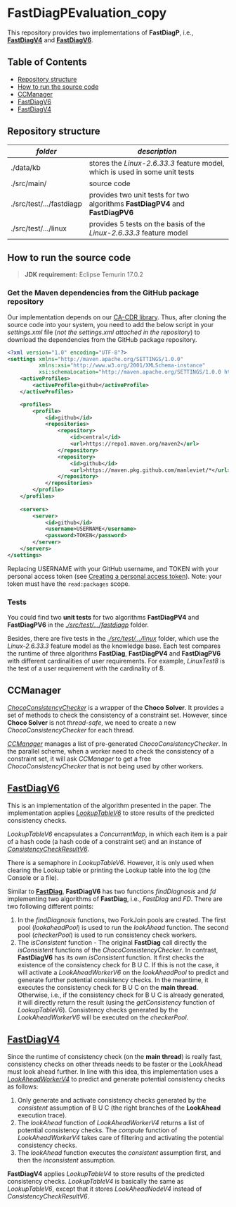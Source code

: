# FastDiagPEvaluation_copy

This repository provides two implementations of **FastDiagP**, i.e., [**FastDiagV4**](https://github.com/manleviet/FastDiagPEvaluation_copy/blob/main/src/main/java/at/tugraz/ist/ase/cacdr/algorithms/fastdiagp/FastDiagPV4.java) and [**FastDiagV6**](https://github.com/manleviet/FastDiagPEvaluation_copy/blob/main/src/main/java/at/tugraz/ist/ase/cacdr/algorithms/fastdiagp/FastDiagPV6.java).

## Table of Contents

- [Repository structure](#repository-structure)
- [How to run the source code](#how-to-run-the-source-code)
- [CCManager](#ccmanager)
- [FastDiagV6](#fastdiagv6)
- [FastDiagV4](#fastdiagv4)

## Repository structure

| *folder*                 | *description*                                                              |
|--------------------------|----------------------------------------------------------------------------|
| ./data/kb                | stores the *Linux-2.6.33.3* feature model, which is used in some unit tests |
| ./src/main/              | source code                                                                |
| ./src/test/.../fastdiagp | provides two unit tests for two algorithms **FastDiagPV4** and **FastDiagPV6**     |
| ./src/test/.../linux     | provides 5 tests on the basis of the *Linux-2.6.33.3* feature model    |

## How to run the source code

> **JDK requirement:** Eclipse Temurin 17.0.2

### Get the Maven dependencies from the GitHub package repository

Our implementation depends on our [CA-CDR library](https://github.com/manleviet/CA-CDR-V2). Thus, after cloning the source code into your system,
you need to add the below script in your *settings.xml* file (*not the settings.xml attached in the repository*) to download the dependencies from the GitHub package repository.

```xml
<?xml version="1.0" encoding="UTF-8"?>
<settings xmlns="http://maven.apache.org/SETTINGS/1.0.0"
          xmlns:xsi="http://www.w3.org/2001/XMLSchema-instance"
          xsi:schemaLocation="http://maven.apache.org/SETTINGS/1.0.0 http://maven.apache.org/xsd/settings-1.0.0.xsd">
    <activeProfiles>
        <activeProfile>github</activeProfile>
    </activeProfiles>

    <profiles>
        <profile>
            <id>github</id>
            <repositories>
                <repository>
                    <id>central</id>
                    <url>https://repo1.maven.org/maven2</url>
                </repository>
                <repository>
                    <id>github</id>
                    <url>https://maven.pkg.github.com/manleviet/*</url>
                </repository>
            </repositories>
        </profile>
    </profiles>
    
    <servers>
        <server>
            <id>github</id>
            <username>USERNAME</username>
            <password>TOKEN</password>
        </server>
    </servers>
</settings>
```
Replacing USERNAME with your GitHub username, and TOKEN with your personal access token 
(see [Creating a personal access token](https://docs.github.com/en/authentication/keeping-your-account-and-data-secure/creating-a-personal-access-token)). Note: your token must have the ```read:packages``` scope.

### Tests

You could find two **unit tests** for two algorithms **FastDiagPV4** and **FastDiagPV6** in the [*./src/test/.../fastdiagp*](https://github.com/manleviet/FastDiagPEvaluation_copy/tree/main/src/test/java/at/tugraz/ist/ase/cacdr/algorithms/fastdiagp) folder.

Besides, there are five tests in the [*./src/test/.../linux*](https://github.com/manleviet/FastDiagPEvaluation_copy/tree/main/src/test/java/at/tugraz/ist/ase/cacdr/algorithms/linux) folder, which use the *Linux-2.6.33.3* feature model as the knowledge base.
Each test compares the runtime of three algorithms **FastDiag**, **FastDiagPV4** and **FastDiagPV6** with different cardinalities of 
user requirements. For example, _LinuxTest8_ is the test of a user requirement with the cardinality of 8.

## CCManager

[_ChocoConsistencyChecker_](https://github.com/manleviet/CA-CDR-V2/tree/main/ca-cdr-package/src/main/java/at/tugraz/ist/ase/cacdr/checker) is a wrapper of the **Choco Solver**. It provides a set of methods to check the consistency 
of a constraint set. However, since **Choco Solver** is not _thread-safe_, we need to create a new _ChocoConsistencyChecker_
for each thread.

[_CCManager_](https://github.com/manleviet/FastDiagPEvaluation_copy/blob/main/src/main/java/at/tugraz/ist/ase/cacdr/algorithms/core/CCManager.java) manages a list of pre-generated _ChocoConsistencyChecker_. In the parallel scheme, when a worker need 
to check the consistency of a constraint set, it will ask _CCManager_ to get a free _ChocoConsistencyChecker_ that 
is not being used by other workers.

## [FastDiagV6](https://github.com/manleviet/FastDiagPEvaluation_copy/blob/main/src/main/java/at/tugraz/ist/ase/cacdr/algorithms/fastdiagp/FastDiagPV6.java)

This is an implementation of the algorithm presented in the paper. The implementation applies [_LookupTableV6_](https://github.com/manleviet/FastDiagPEvaluation_copy/tree/main/src/main/java/at/tugraz/ist/ase/cacdr/algorithms/fastdiagp/corev6) 
to store results of the predicted consistency checks.

_LookupTableV6_ encapsulates a _ConcurrentMap_, in which each item is a pair of a hash code (a hash code of a constraint set) 
and an instance of [_ConsistencyCheckResultV6_](https://github.com/manleviet/FastDiagPEvaluation_copy/tree/main/src/main/java/at/tugraz/ist/ase/cacdr/algorithms/fastdiagp/corev6).

There is a semaphore in _LookupTableV6_. However, it is only used when clearing the Lookup table 
or printing the Lookup table into the log (the Console or a file).

Similar to [**FastDiag**](https://github.com/manleviet/CA-CDR-V2/blob/main/ca-cdr-package/src/main/java/at/tugraz/ist/ase/cacdr/algorithms/FastDiagV3.java), **FastDiagV6** has two functions _findDiagnosis_ and _fd_ implementing two algorithms of **FastDiag**, 
i.e., _FastDiag_ and _FD_. There are two following different points:

1. In the _findDiagnosis_ functions, two ForkJoin pools are created. The first pool (_lookaheadPool_) is used 
to run the _lookAhead_ function. The second pool (_checkerPool_) is used to run consistency check workers.
2. The _isConsistent_ function - The original **FastDiag** call directly the _isConsistent_ functions of the _ChocoConsistencyChecker_.
In contrast, **FastDiagV6** has its own _isConsistent_ function. It first checks the existence of the consistency check for B U C.
If this is not the case, it will activate a _LookAheadWorkerV6_ on the _lookAheadPool_ to predict 
and generate further potential consistency checks. In the meantime, it executes the consistency check for B U C
on the **main thread**. Otherwise, i.e., if the consistency check for B U C is already generated, 
it will directly return the result (using the _getConsistency_ function of _LookupTableV6_). Consistency checks generated by the _LookAheadWorkerV6_ will be executed on the _checkerPool_.

## [FastDiagV4](https://github.com/manleviet/FastDiagPEvaluation_copy/blob/main/src/main/java/at/tugraz/ist/ase/cacdr/algorithms/fastdiagp/FastDiagPV4.java)

Since the runtime of consistency check (on the **main thread**) is really fast, consistency checks on other threads needs to be
faster or the LookAhead must look ahead further. In line with this idea, this implementation uses a [_LookAheadWorkerV4_](https://github.com/manleviet/FastDiagPEvaluation_copy/tree/main/src/main/java/at/tugraz/ist/ase/cacdr/algorithms/fastdiagp/corev4) to predict
and generate potential consistency checks as follows:

1. Only generate and activate consistency checks generated by the _consistent_ assumption of B U C 
(the right branches of the **LookAhead** execution trace). 
2. The _lookAhead_ function of _LookAheadWorkerV4_ returns a list of potential consistency checks.
The _compute_ function of _LookAheadWorkerV4_ takes care of filtering and activating the potential consistency checks.
3. The _lookAhead_ function executes the _consistent_ assumption first, and then the _inconsistent_ assumption.

**FastDiagV4** applies _LookupTableV4_ to store results of the predicted consistency checks. _LookupTableV4_ is basically
the same as _LookupTableV6_, except that it stores _LookAheadNodeV4_ instead of _ConsistencyCheckResultV6_.
